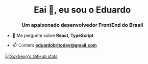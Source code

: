 <h1 align="center">Eai 👋, eu sou o Eduardo</h1>
<h3 align="center">Um apaixonado desenvolvedor FrontEnd do Brasil</h3>

- 💬 Me pergunte sobre **React, TypeScript**

- 📫 Contato **eduardobritodev@gmail.com**

[![Sokheng's GitHub stats](https://github-readme-stats.vercel.app/api?username=EduardoBrito9&show_icons=true&theme=radical)](https://github.com/EduardoBrito9/github-readme-stats)
